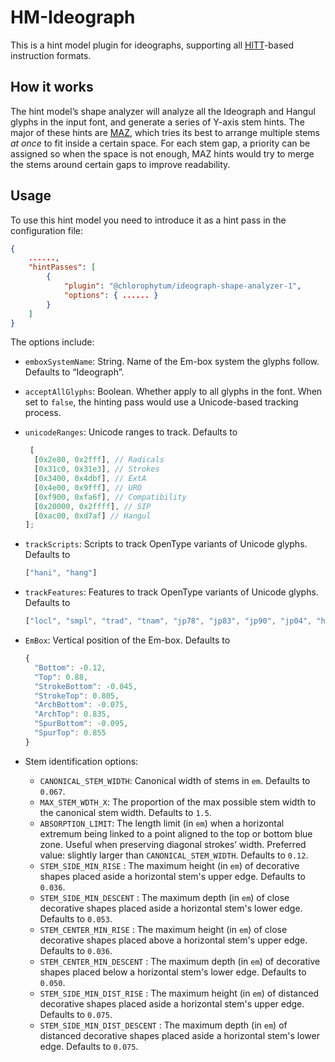 # HM-Ideograph

This is a hint model plugin for ideographs, supporting all [HlTT](https://github.com/chlorophytum/Chlorophytum/tree/master/liblet/hltt)-based instruction formats.

## How it works

The hint model’s shape analyzer will analyze all the Ideograph and Hangul glyphs in the input font, and generate a series of Y-axis stem hints. The major of these hints are [MAZ](https://github.com/chlorophytum/hm-ideograph/tree/master/liblet/hint-maz), which tries its best to arrange multiple stems *at once* to fit inside a certain space. For each stem gap, a priority can be assigned so when the space is not enough, MAZ hints would try to merge the stems around certain gaps to improve readability.

## Usage

To use this hint model you need to introduce it as a hint pass in the configuration file:

```json
{
	......,
	"hintPasses": [
		{
			"plugin": "@chlorophytum/ideograph-shape-analyzer-1",
			"options": { ...... }
		}
	]
}
```

The options include:

- `emboxSystemName`: String. Name of the Em-box system the glyphs follow. Defaults to “Ideograph”.

- `acceptAllGlyphs`: Boolean. Whether apply to all glyphs in the font. When set to `false`, the hinting pass would use a Unicode-based tracking process.

- `unicodeRanges`: Unicode ranges to track. Defaults to

  ```typescript
   [
  	[0x2e80, 0x2fff], // Radicals
  	[0x31c0, 0x31e3], // Strokes
  	[0x3400, 0x4dbf], // ExtA
  	[0x4e00, 0x9fff], // URO
  	[0xf900, 0xfa6f], // Compatibility
  	[0x20000, 0x2ffff], // SIP
  	[0xac00, 0xd7af] // Hangul
  ];
  ```

- `trackScripts`: Scripts to track OpenType variants of Unicode glyphs. Defaults to

  ```typescript
  ["hani", "hang"]
  ```
  
- `trackFeatures`: Features to track OpenType variants of Unicode glyphs. Defaults to

  ```typescript
  ["locl", "smpl", "trad", "tnam", "jp78", "jp83", "jp90", "jp04", "hojo", "nlck", "expt"]
  ```

- `EmBox`: Vertical position of the Em-box. Defaults to

  ```typescript
  {
  	"Bottom": -0.12,
  	"Top": 0.88,
  	"StrokeBottom": -0.045,
  	"StrokeTop": 0.805,
  	"ArchBottom": -0.075,
  	"ArchTop": 0.835,
  	"SpurBottom": -0.095,
  	"SpurTop": 0.855
  }
  ```

- Stem identification options:

  - `CANONICAL_STEM_WIDTH`: Canonical width of stems in `em`. Defaults to `0.067`.
  - `MAX_STEM_WDTH_X`: The proportion of the max possible stem width to the canonical stem width. Defaults to `1.5`.
  - `ABSORPTION_LIMIT`: The length limit (in `em`) when a horizontal extremum being linked to a point aligned to the top or bottom blue zone. Useful when preserving diagonal strokes’ width. Preferred value: slightly larger than `CANONICAL_STEM_WIDTH`. Defaults to `0.12`.
  - `STEM_SIDE_MIN_RISE` : The maximum height (in `em`) of decorative shapes placed aside a horizontal stem's upper edge. Defaults to `0.036`.
  - `STEM_SIDE_MIN_DESCENT` : The maximum depth (in `em`) of close decorative shapes placed aside a horizontal stem's lower edge. Defaults to `0.053`.
  - `STEM_CENTER_MIN_RISE` : The maximum height (in `em`) of close decorative shapes placed above a horizontal stem's upper edge. Defaults to `0.036`.
  - `STEM_CENTER_MIN_DESCENT` : The maximum depth (in `em`) of decorative shapes placed below a horizontal stem's lower edge. Defaults to `0.050`.
  - `STEM_SIDE_MIN_DIST_RISE` : The maximum height (in `em`) of distanced decorative shapes placed aside a horizontal stem's upper edge. Defaults to `0.075`.
  - `STEM_SIDE_MIN_DIST_DESCENT` : The maximum depth (in `em`) of distanced decorative shapes placed aside a horizontal stem's lower edge. Defaults to `0.075`.

